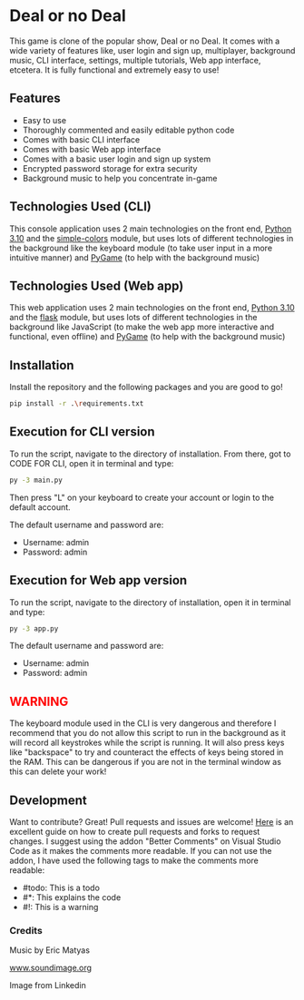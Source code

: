 # Deal or no Deal

This game is clone of the popular show, Deal or no Deal. It comes with a wide variety of features like, user login and sign up, multiplayer, background music, CLI interface, settings, multiple tutorials, Web app interface, etcetera. It is fully functional and extremely easy to use!

## Features

- Easy to use
- Thoroughly commented and easily editable python code 
- Comes with basic CLI interface
- Comes with basic Web app interface
- Comes with a basic user login and sign up system
- Encrypted password storage for extra security
- Background music to help you concentrate in-game

## Technologies Used (CLI)

This console application uses 2 main technologies on the front end, [Python 3.10] and the [simple-colors] module, but uses lots of different technologies in the background like the keyboard module (to take user input in a more intuitive manner) and [PyGame] (to help with the background music)


## Technologies Used (Web app)

This web application uses 2 main technologies on the front end, [Python 3.10] and the [flask] module, but uses lots of different technologies in the background like JavaScript (to make the web app more interactive and functional, even offline) and [PyGame] (to help with the background music)


## Installation

Install the repository and the following packages and you are good to go!
```sh
pip install -r .\requirements.txt
```

## Execution for CLI version
To run the script, navigate to the directory of installation. From there, got to CODE FOR CLI, open it in terminal and type:
```sh
py -3 main.py
```
Then press "L" on your keyboard to create your account or login to the default account.

The default username and password are:
* Username: admin
* Password: admin

## Execution for Web app version
To run the script, navigate to the directory of installation, open it in terminal and type:
```sh
py -3 app.py
```
The default username and password are:
* Username: admin
* Password: admin

## <span style="color:#FF0000;">WARNING</span> 

The keyboard module used in the CLI is very dangerous and therefore I recommend that you do not allow this script to run in the background as it will record all keystrokes while the script is running. It will also press keys like "backspace" to try and counteract the effects of keys being stored in the RAM. This can be dangerous if you are not in the terminal window as this can delete your work!

## Development


Want to contribute? Great! Pull requests and issues are welcome! [Here] is an excellent guide on how to create pull requests and forks to request changes. I suggest using the addon "Better Comments" on Visual Studio Code as it makes the comments more readable. If you can not use the addon, I have used the following tags to make the comments more readable:

- #todo: This is a todo
- #*: This explains the code
- #!: This is a warning

[//]: # (These are reference links used in the body of this note and get stripped out when the markdown processor does its job.)

   [PyGame]: <https://www.pygame.org/>
   [Python 3.10]: <https://www.python.org/downloads/release/python-3109/>
   [simple-colors]: <https://pypi.org/project/simple-colors/>
   [Here]: <https://www.dataschool.io/how-to-contribute-on-github/>
   [flask]: <https://pypi.org/project/Flask/>


### Credits
Music by Eric Matyas

www.soundimage.org

Image from Linkedin
